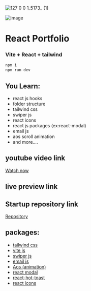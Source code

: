 ![127 0 0 1_5173_ (1)](https://github.com/user-attachments/assets/03c9ad94-7061-47b7-b2c1-2cbf42c05ec2)

![image](https://github.com/user-attachments/assets/670c384d-812d-45ee-b7cc-42212439fc9d)

# React Portfolio
### Vite + React + tailwind

```bash 
npm i
npm run dev
```
## You Learn:
+ react js hooks
+ folder structure
+ tailwind css
+ swiper js
+ react icons
+ react js packages (ex:react-modal)
+ email js
+ aos scroll animation
+ and more....

## youtube video link
[Watch now](https://youtu.be/YpFK4hUZ-NM)

## live preview link
<!-- [See Now](https://codeaprogram-portfolio.web.app/) -->

## Startup repository link
[Repository](https://github.com/kyccej12/react_portfolio)

## packages:
+ [tailwind css](https://tailwindcss.com/docs/installation)
+ [vite js](https://vitejs.dev/guide/)
+ [swiper js](https://swiperjs.com/get-started)
+ [email js](https://www.emailjs.com/docs/)
+ [Aos (animation)](https://michalsnik.github.io/aos/)
+ [react modal](https://www.npmjs.com/package/react-modal)
+ [react-hot-toast](https://react-hot-toast.com/docs)
+ [react icons](https://react-icons.github.io/react-icons/)



